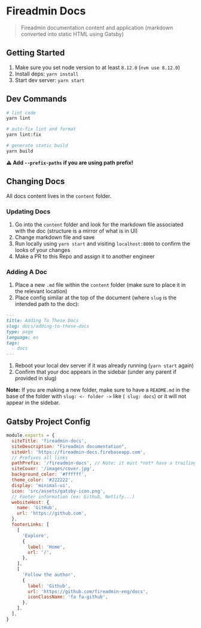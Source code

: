 # Fireadmin Docs

> Fireadmin documentation content and application (markdown converted into static HTML using Gatsby)

## Getting Started

1. Make sure you set node version to at least `8.12.0` (`nvm use 8.12.0`)
1. Install deps: `yarn install`
1. Start dev server: `yarn start`

## Dev Commands

```sh
# lint code
yarn lint

# auto-fix lint and format
yarn lint:fix

# generate static build
yarn build
```

**:warning: Add `--prefix-paths` if you are using path prefix!**

## Changing Docs

All docs content lives in the `content` folder.

### Updating Docs

1. Go into the `content` folder and look for the markdown file associated with the doc (structure is a mirror of what is in UI)
1. Change markdown file and save
1. Run locally using `yarn start` and visiting `localhost:8000` to confirm the looks of your changes
1. Make a PR to this Repo and assign it to another engineer

### Adding A Doc

1. Place a new `.md` file within the `content` folder (make sure to place it in the relevant location)
1. Place config similar at the top of the document (where `slug` is the intended path to the doc):
  
  ```md
  ---
  title: Adding To These Docs
  slug: docs/adding-to-these-docs
  type: page
  language: en
  tags:
    - docs
  ---
  ```
1. Reboot your local dev server if it was already running (`yarn start` again)
1. Confirm that your doc appears in the sidebar (under any parent if provided in slug)

**Note:** If you are making a new folder, make sure to have a `README.md` in the base of the folder with `slug: <- folder ->` like (` slug: docs`) or it will not appear in the sidebar.

## Gatsby Project Config

```js
module.exports = {
  siteTitle: 'fireadmin-docs',
  siteDescription: "Fireadmin documentation",
  siteUrl: 'https://fireadmin-docs.firebaseapp.com',
  // Prefixes all links
  pathPrefix: '/fireadmin-docs', // Note: it must *not* have a trailing slash.
  siteCover: '/images/cover.jpg',
  background_color: '#ffffff',
  theme_color: '#222222',
  display: 'minimal-ui',
  icon: 'src/assets/gatsby-icon.png',
  // Footer information (ex: Github, Netlify...)
  websiteHost: {
    name: 'GitHub',
    url: 'https://github.com',
  },
  footerLinks: [
    [
      'Explore',
      {
        label: 'Home',
        url: '/',
      },
    ],
    [
      'Follow the author',
      {
        label: 'Github',
        url: 'https://github.com/fireadmin-eng/docs',
        iconClassName: 'fa fa-github',
      },
    ],
  ],
}
```
